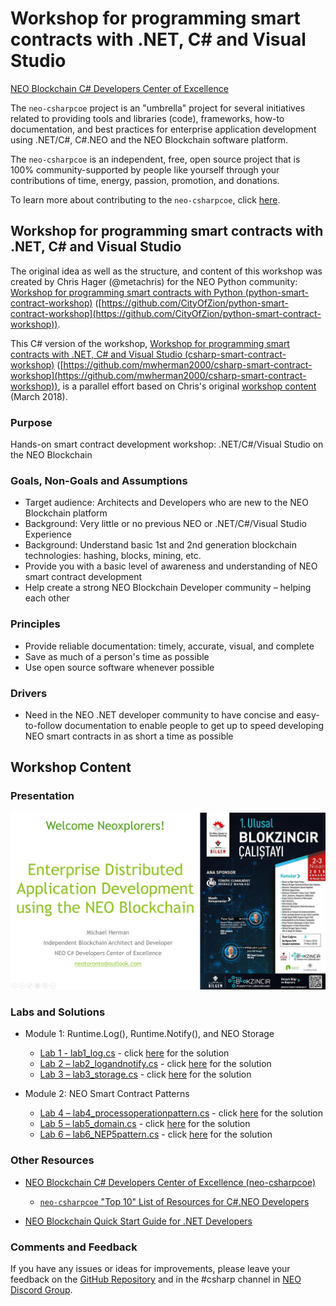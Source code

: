 # Workshop for programming smart contracts with .NET, C# and Visual Studio

[NEO Blockchain C# Developers Center of Excellence](https://github.com/mwherman2000/neo-csharpcoe/blob/master/README.md)

The `neo-csharpcoe` project is an "umbrella" project for several initiatives related to providing tools and libraries (code), frameworks, how-to documentation, and best practices for enterprise application development using .NET/C#, C#.NEO and the NEO Blockchain software platform.

The `neo-csharpcoe` is an independent, free, open source project that is 100% community-supported by people like yourself through your contributions of time, energy, passion, promotion, and donations.  

To learn more about contributing to the `neo-csharpcoe`, click [here](https://github.com/mwherman2000/neo-csharpcoe/blob/master/CONTRIBUTE.md).

## Workshop for programming smart contracts with .NET, C# and Visual Studio

The original idea as well as the structure, and content of this workshop was created by Chris Hager (@metachris) for the NEO Python community: [Workshop for programming smart contracts with Python (python-smart-contract-workshop)](https://github.com/CityOfZion/python-smart-contract-workshop) ([https://github.com/CityOfZion/python-smart-contract-workshop](https://github.com/CityOfZion/python-smart-contract-workshop)).

This C# version of the workshop, [Workshop for programming smart contracts with .NET, C# and Visual Studio (csharp-smart-contract-workshop)](https://github.com/mwherman2000/csharp-smart-contract-workshop) ([https://github.com/mwherman2000/csharp-smart-contract-workshop](https://github.com/mwherman2000/csharp-smart-contract-workshop)), is a parallel effort based on Chris's original [workshop content](https://github.com/CityOfZion/python-smart-contract-workshop) (March 2018).

### Purpose

Hands-on smart contract development workshop: .NET/C#/Visual Studio on the NEO Blockchain

### Goals, Non-Goals and Assumptions

* Target audience: Architects and Developers who are new to the NEO Blockchain platform
* Background: Very little or no previous NEO or .NET/C#/Visual Studio Experience
* Background: Understand basic 1st and 2nd generation blockchain technologies: hashing, blocks, mining, etc.
* Provide you with a basic level of awareness and understanding of NEO smart contract development
* Help create a strong NEO Blockchain Developer community – helping each other

### Principles

* Provide reliable documentation: timely, accurate, visual, and complete
* Save as much of a person's time as possible
* Use open source software whenever possible

### Drivers

* Need in the NEO .NET developer community to have concise and easy-to-follow documentation to enable people to get up to speed developing NEO smart contracts in as short a time as possible

## Workshop Content

### Presentation

[![NEO Enterprise dApp Workshop-Ankara-2018-04-02](./Docs/NEO%20Enterprise%20dApp%20Workshop-Ankara-2018-04-02.png)](./Docs/NEO%20Enterprise%20dApp%20Workshop-Ankara-2018-04-02.pdf)

### Labs and Solutions

* Module 1: Runtime.Log(), Runtime.Notify(), and NEO Storage

    * [Lab 1 - lab1_log.cs](./csharp-examples/lab1_log/lab1_log.cs) - click [here](./csharp-examples/lab1_log/lab1_log.cs) for the solution
    * [Lab 2 – lab2_logandnotify.cs](./csharp-examples/lab2_logandnotify/lab2_logandnotify.cs) - click [here](./csharp-examples/lab2_logandnotify/lab2_logandnotify.cs) for the solution
    * [Lab 3 – lab3_storage.cs](./csharp-examples/lab3_storage/lab3_storage.cs) - click [here](./csharp-examples/lab3_storage/lab3_storage.cs) for the solution

* Module 2: NEO Smart Contract Patterns

   * [Lab 4 – lab4_processoperationpattern.cs](./csharp-examples/lab4_processoperationpattern/lab4_processoperationpattern.cs) - click [here](./csharp-examples/lab4_processoperationpattern/lab4_processoperationpattern.cs) for the solution
   * [Lab 5 – lab5_domain.cs](./csharp-examples/lab5_domain/lab5_domain.cs) - click [here](./csharp-examples/lab5_domain/lab5_domain.cs) for the solution
   * [Lab 6 – lab6_NEP5pattern.cs](./csharp-examples/lab6_NEP5pattern/lab6_NEP5pattern.cs) - click [here](./csharp-examples/lab6_NEP5pattern/lab6_NEP5pattern.cs) for the solution


### Other Resources

* [NEO Blockchain C# Developers Center of Excellence (neo-csharpcoe)](https://github.com/mwherman2000/neo-csharpcoe/blob/master/README.md)
   * [`neo-csharpcoe` "Top 10" List of Resources for C#.NEO Developers](https://github.com/mwherman2000/neo-csharpcoe/blob/master/README.md#neo-csharpcoe-top-10-list-of-resources-for-cneo-developers)

* [NEO Blockchain Quick Start Guide for .NET Developers](https://github.com/mwherman2000/neo-dotnetquickstart/blob/master/README.md)

### Comments and Feedback

If you have any issues or ideas for improvements, please leave your feedback on the [GitHub Repository](https://github.com/mwherman2000/csharp-smart-contract-workshop/issues) and in the #csharp channel in [NEO Discord Group](https://discord.gg/R8v48YA).


